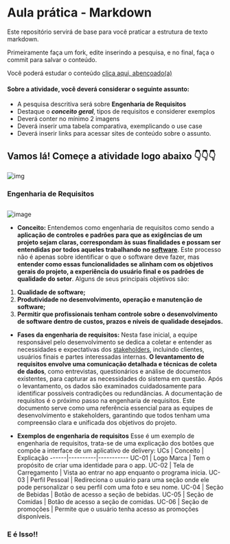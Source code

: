 # Aula prática - Markdown

Este repositório servirá de base para você praticar a estrutura de texto markdown. 

Primeiramente faça um fork, edite inserindo a pesquisa, e no final, faça o commit para salvar o conteúdo.

Você poderá estudar o conteúdo [clica aqui, abençoado(a)](https://docs.pipz.com/central-de-ajuda/learning-center/guia-basico-de-markdown#open)

#### Sobre a atividade, você deverá considerar o seguinte assunto:

- A pesquisa descritiva será sobre **Engenharia de Requisitos**
- Destaque o **_conceito geral_**, tipos de requisitos e considerer exemplos
- Deverá conter no mínimo 2 imagens
- Deverá inserir uma tabela comparativa, exemplicando o use case
- Deverá inserir links para acessar sites de conteúdo sobre o assunto.

## Vamos lá! Começe a atividade logo abaixo 👇👇👇

![img](https://encrypted-tbn0.gstatic.com/images?q=tbn:ANd9GcRlufO7lzLZPYjfPbxkSJsHWXwuJ1keCJHKxks95hFSzQ&s)


### Engenharia de Requisitos <h2>
![image](https://www.clarkson.edu/sites/default/files/2023-06/Computer-Science-Hero-1600x900.jpg)

* **Conceito:**
  Entendemos como engenharia de requisitos como sendo a **aplicação de controles e padrões para que as exigências de um projeto sejam claras, correspondam às suas finalidades e possam ser entendidas por todos aqueles trabalhando no [software](https://pt.wikipedia.org/wiki/Software)**. Este processo não é apenas sobre identificar o que o software deve fazer, mas **entender como essas funcionalidades se alinham com os objetivos gerais do projeto, a experiência do usuário final e os padrões de qualidade do setor**. Alguns de seus principais objetivos são:

1. **Qualidade de software;**
2. **Produtividade no desenvolvimento, operação e manutenção de software;**
3. **Permitir que profissionais tenham controle sobre o desenvolvimento de software dentro de custos, prazos e níveis de qualidade desejados.**

* **Fases da engenharia de requisitos:**
 Nesta fase inicial, a equipe responsável pelo desenvolvimento se dedica a coletar e entender as necessidades e expectativas dos [stakeholders](https://pt.wikipedia.org/wiki/Stakeholder), incluindo clientes, usuários finais e partes interessadas internas. **O levantamento de requisitos envolve uma comunicação detalhada e técnicas de coleta de dados**, como entrevistas, questionários e análise de documentos existentes, para capturar as necessidades do sistema em questão. Após o levantamento, os dados são examinados cuidadosamente para identificar possíveis contradições ou redundâncias.
 A documentação de requisitos é o próximo passo na engenharia de requisitos. Este documento serve como uma referência essencial para as equipes de desenvolvimento e stakeholders, garantindo que todos tenham uma compreensão clara e unificada dos objetivos do projeto.

* **Exemplos de engenharia de requisitos**
 Esse é um exemplo de engenharia de requisitos, trata-se de uma explicação dos botões que compõe a interface de um aplicativo de delivery:
  UCs   | Conceito | Explicação
  ------|----------|-----------
  UC-01 | Logo Marca | Tem o propósito de criar uma identidade para o app.
  UC-02 | Tela de Carregamento | Vista ao entrar no app enquanto o programa inicia.
  UC-03 | Perfil Pessoal | Redireciona o usuário para uma seção onde ele pode personalizar o seu perfil com uma foto e seu nome.
  UC-04 | Seção de Bebidas | Botão de acesso a seção de bebidas.
  UC-05 | Seção de Comidas | Botão de acesso a seção de comidas.
  UC-06 | Seção de promoções | Permite que o usuário tenha acesso as promoções disponíveis.

### E é Isso!! <h2>
